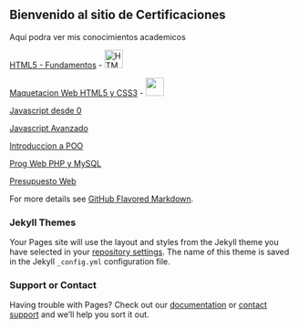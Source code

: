## Bienvenido al sitio de Certificaciones

Aqui podra ver mis conocimientos academicos

[HTML5 - Fundamentos](https://tinchossh.github.io/Certificaciones/HTML5%20-%20Fundamentos.pdf) - <img src="https://cdn.pixabay.com/photo/2017/08/05/11/16/logo-2582748_960_720.png" title="HTML5" width= 32px height= 32px>

[Maquetacion Web HTML5 y CSS3](https://tinchossh.github.io/Certificaciones/Maquetacion%20Web%20HTML5%20y%20CSS3.pdf) - <img src="https://anthoncode.com/wp-content/uploads/2019/01/css3-logo-png.png" width= 32px height= 32px>



[Javascript desde 0](https://tinchossh.github.io/Certificaciones/Javascript%20desde%200.pdf) 

[Javascript Avanzado](https://tinchossh.github.io/Certificaciones/Javascript%20Avanzado.pdf) 

[Introduccion a POO](https://tinchossh.github.io/Certificaciones/Introduccion%20a%20POO.pdf) 

[Prog Web PHP y MySQL](https://tinchossh.github.io/Certificaciones/Prog%20Web%20PHP%20y%20MySQL.pdf) 

[Presupuesto Web](https://tinchossh.github.io/Certificaciones/Presupuesto%20Web.pdf)


For more details see [GitHub Flavored Markdown](https://guides.github.com/features/mastering-markdown/).

### Jekyll Themes

Your Pages site will use the layout and styles from the Jekyll theme you have selected in your [repository settings](https://github.com/Tinchossh/Certificaciones/settings/pages). The name of this theme is saved in the Jekyll `_config.yml` configuration file.

### Support or Contact

Having trouble with Pages? Check out our [documentation](https://docs.github.com/categories/github-pages-basics/) or [contact support](https://support.github.com/contact) and we’ll help you sort it out.
